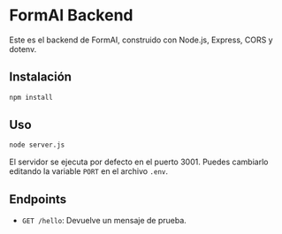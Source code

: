 # FormAI Backend

Este es el backend de FormAI, construido con Node.js, Express, CORS y dotenv.

## Instalación

```bash
npm install
```

## Uso

```bash
node server.js
```

El servidor se ejecuta por defecto en el puerto 3001. Puedes cambiarlo editando la variable `PORT` en el archivo `.env`.

## Endpoints

- `GET /hello`: Devuelve un mensaje de prueba. 